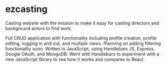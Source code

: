 # ezcasting
Casting website with the mission to make it easy for casting directors and background actors to find work.

Full CRUD application with functionality including profile creation, profile editing, logging in and out, and multiple views. Planning on adding filtering functionality soon. Written in JavaScript, using Handlebars JS, Express, Google OAuth, and MongoDB. Went with Handlebars to experiment with a new JavaScript library to see how it works and compares to React.
